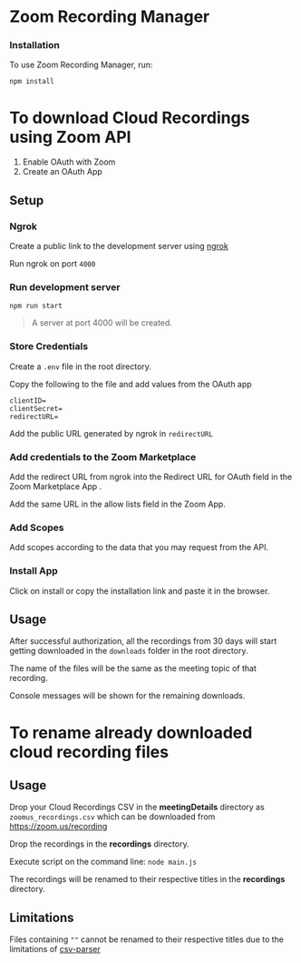 # Zoom Recording Manager

### Installation
To use Zoom Recording Manager, run:

    npm install

# To download Cloud Recordings using Zoom API

 1. Enable OAuth with Zoom
 2. Create an OAuth App

## Setup
### Ngrok

Create a public link to the development server using [ngrok](https://ngrok.com/)

Run ngrok on port `4000`

### Run development server

    npm run start

> A server at port 4000 will be created.

### Store Credentials

Create a `.env` file in the root directory.

Copy the following to the file and add values from the OAuth app
```
clientID=
clientSecret=
redirectURL=
```
Add the public URL generated by ngrok in `redirectURL`

### Add credentials to the Zoom Marketplace 

Add the redirect URL from ngrok into the Redirect URL for OAuth field in the Zoom Marketplace App .

Add the same URL in the allow lists field in the Zoom App.

### Add Scopes

Add scopes according to the data that you may request from the API.

### Install App

Click on install or copy the installation link and paste it in the browser.

## Usage
After successful authorization, all the recordings from 30 days will start getting downloaded in the `downloads` folder in the root directory.

The name of the files will be the same as the meeting topic of that recording.

Console messages will be shown for  the remaining downloads.


# To rename already downloaded cloud recording files 




## Usage

 Drop your Cloud Recordings CSV in the **meetingDetails** directory as `zoomus_recordings.csv` which can be downloaded from https://zoom.us/recording
 
 Drop the recordings  in the **recordings** directory.
 
 Execute script on the command line: 
	`node main.js`

The recordings will be renamed to their respective titles in the **recordings** directory.
## Limitations

Files containing `""` cannot be renamed to their respective titles due to the limitations of  [csv-parser](https://github.com/mafintosh/csv-parser/issues/70)